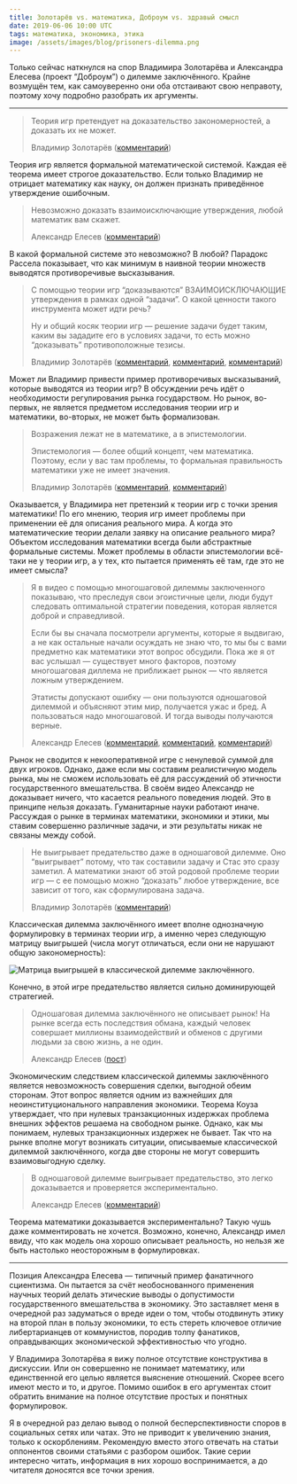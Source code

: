 ```yaml
---
title: Золотарёв vs. математика, Доброум vs. здравый смысл
date: 2019-06-06 10:00 UTC
tags: математика, экономика, этика
image: /assets/images/blog/prisoners-dilemma.png
---
```

Только сейчас наткнулся на спор Владимира Золотарёва и Александра Елесева
(проект “Доброум”) о дилемме заключённого. Крайне возмущён тем, как
самоуверенно они оба отстаивают свою неправоту, поэтому хочу подробно разобрать
их аргументы.

---

<blockquote class="border-left ml-2 pl-3">
  <p>
    Теория игр претендует на доказательство закономерностей, а доказать их
    не может.
  </p>
  <footer class="blockquote-footer">
    Владимир Золотарёв (<a href="https://www.facebook.com/groups/Austrianeconomics/permalink/2750504644989694/?comment_id=2750541701652655&reply_comment_id=2754709661235859">комментарий</a>)
  </footer>
</blockquote>

Теория игр является формальной математической системой. Каждая её теорема имеет
строгое доказательство. Если только Владимир не отрицает математику как науку,
он должен признать приведённое утверждение ошибочным.

<blockquote class="border-left ml-2 pl-3">
  <p>
    Невозможно доказать взаимоисключающие утверждения, любой математик вам
    скажет.
  </p>
  <footer class="blockquote-footer">
    Александр Елесев (<a href="https://www.facebook.com/groups/Austrianeconomics/permalink/2778187542221404/?comment_id=2779135835459908&reply_comment_id=2780169782023180">комментарий</a>)
  </footer>
</blockquote>

В какой формальной системе это невозможно? В любой? Парадокс Рассела показывает,
что как минимум в наивной теории множеств выводятся противоречивые высказывания.

<blockquote class="border-left ml-2 pl-3">
  <p>
    С помощью теории игр “доказываются” ВЗАИМОИСКЛЮЧАЮЩИЕ утверждения в рамках
    одной “задачи”. О какой ценности такого инструмента может идти речь?
  </p>
  <p>
    Ну и общий косяк теории игр — решение задачи будет таким, каким вы зададите
    его в условиях задачи, то есть можно “доказывать” противоположные тезисы.
  </p>
  <footer class="blockquote-footer">
    Владимир Золотарёв (<a href="https://www.facebook.com/groups/Austrianeconomics/permalink/2850158251690999/?comment_id=2850263208347170&reply_comment_id=2850329518340539">комментарий</a>,
    <a href="https://www.facebook.com/groups/Austrianeconomics/permalink/2750504644989694/?comment_id=2750541701652655">комментарий</a>,
    <a href="https://www.facebook.com/groups/Austrianeconomics/permalink/2778187542221404/?comment_id=2779135835459908&reply_comment_id=2779274285446063">комментарий</a>)
  </footer>
</blockquote>

Может ли Владимир привести пример противоречивых высказываний, которые
выводятся из теории игр? В обсуждении речь идёт о необходимости регулирования
рынка государством. Но рынок, во-первых, не является предметом исследования
теории игр и математики, во-вторых, не может быть формализован.

<blockquote class="border-left ml-2 pl-3">
  <p>
    Возражения лежат не в математике, а в эпистемологии.
  </p>
  <p>
    Эпистемология — более общий концепт, чем математика. Поэтому, если у вас
    там проблемы, то формальная правильность математики уже не имеет значения.
  </p>
  <footer class="blockquote-footer">
    Владимир Золотарёв (<a href="https://www.facebook.com/groups/Austrianeconomics/permalink/2778187542221404/?comment_id=2779065048800320">комментарий</a>,
    <a href="https://www.facebook.com/groups/Austrianeconomics/permalink/2778187542221404/?comment_id=2779065048800320&reply_comment_id=2780177028689122">комментарий</a>)
  </footer>
</blockquote>

Оказывается, у Владимира нет претензий к теории игр с точки зрения математики!
По его мнению, теория игр имеет проблемы при применении её для описания
реального мира. А когда это математические теории делали заявку на описание
реального мира? Объектом исследования математики всегда были абстрактные
формальные системы. Может проблемы в области эпистемологии всё-таки не у теории
игр, а у тех, кто пытается применять её там, где это не имеет смысла?

<blockquote class="border-left ml-2 pl-3">
  <p>
    Я в видео с помощью многошаговой дилеммы заключенного показываю, что
    преследуя свои эгоистичные цели, люди будут следовать оптимальной стратегии
    поведения, которая является доброй и справедливой.
  </p>
  <p>
    Если бы вы сначала посмотрели аргументы, которые я выдвигаю, а не как
    остальные начали осуждать не знаю что, то мы бы с вами предметно как
    математики этот вопрос обсудили. Пока же я от вас услышал — существует
    много факторов, поэтому многошаговая диллема не приближает рынок — что
    является ложным утверждением.
  </p>
  <p>
    Этатисты допускают ошибку — они пользуются одношаговой дилеммой и объясняют
    этим мир, получается ужас и бред. А пользоваться надо многошаговой. И тогда
    выводы получаются верные.
  </p>
  <footer class="blockquote-footer">
    Александр Елесев (<a href="https://www.facebook.com/groups/Austrianeconomics/permalink/2746912538682238/?comment_id=2746915048681987&reply_comment_id=2746972632009562">комментарий</a>,
    <a href="https://www.facebook.com/groups/Austrianeconomics/permalink/2746912538682238/?comment_id=2746919918681500&reply_comment_id=2747015182005307">комментарий</a>,
    <a href="https://www.facebook.com/groups/Austrianeconomics/permalink/2746912538682238/?comment_id=2746915048681987&reply_comment_id=2746972632009562">комментарий</a>)
  </footer>
</blockquote>

Рынок не сводится к некооперативной игре с ненулевой суммой для двух игроков.
Однако, даже если мы составим реалистичную модель рынка, мы не сможем
использовать её для рассуждений об этичности государственного вмешательства.
В своём видео Александр не доказывает ничего, что касается реального поведения
людей. Это в принципе нельзя доказать. Гуманитарные науки работают иначе.
Рассуждая о рынке в терминах математики, экономики и этики, мы ставим
совершенно различные задачи, и эти результаты никак не связаны между собой.

<blockquote class="border-left ml-2 pl-3">
  <p>
    Не выигрывает предательство даже в одношаговой дилемме. Оно “выигрывает”
    потому, что так составили задачу и Стас это сразу заметил. А математики
    знают об этой родовой проблеме теории игр — с ее помощью можно “доказать”
    любое утверждение, все зависит от того, как сформулирована задача.
  </p>
  <footer class="blockquote-footer">
    Владимир Золотарёв (<a href="https://www.facebook.com/groups/Austrianeconomics/permalink/2746912538682238/?comment_id=2748802761826549&reply_comment_id=2750368628336629">комментарий</a>)
  </footer>
</blockquote>

Классическая дилемма заключённого имеет вполне однозначную формулировку
в терминах теории игр, а именно через следующую матрицу выигрышей (числа могут
отличаться, если они не нарушают общую закономерность):

![Матрица выигрышей в классической дилемме заключённого.](/assets/images/blog/prisoners-dilemma.png)

Конечно, в этой игре предательство является сильно доминирующей стратегией.

<blockquote class="border-left ml-2 pl-3">
  <p>
    Одношаговая дилемма заключённого не описывает рынок! На рынке всегда есть
    последствия обмана, каждый человек совершает миллионы взаимодействий
    и обменов с другими людьми за свою жизнь, а не один.
  </p>
  <footer class="blockquote-footer">
    Александр Елесев (<a href="https://www.facebook.com/groups/Austrianeconomics/permalink/2758006147572877/">пост</a>)
  </footer>
</blockquote>

Экономическим следствием классической дилеммы заключённого является
невозможность совершения сделки, выгодной обеим сторонам. Этот вопрос является
одним из важнейших для неоинституционального направления экономики. Теорема
Коуза утверждает, что при нулевых транзакционных издержках проблема внешних
эффектов решаема на свободном рынке. Однако, как мы понимаем, нулевых
транзакционных издержек не бывает. Так что на рынке вполне могут возникать
ситуации, описываемые классической дилеммой заключённого, когда две стороны
не могут совершить взаимовыгодную сделку.

<blockquote class="border-left ml-2 pl-3">
  <p>
    В одношаговой дилемме выигрывает предательство, это легко доказывается
    и проверяется экспериментально.
  </p>
  <footer class="blockquote-footer">
    Александр Елесев (<a href="https://www.facebook.com/groups/Austrianeconomics/permalink/2746912538682238/?comment_id=2748802761826549&reply_comment_id=2754261787947313">комментарий</a>)
  </footer>
</blockquote>

Теорема математики доказывается экспериментально? Такую чушь даже
комментировать не хочется. Возможно, конечно, Александр имел ввиду, что как
модель она хорошо описывает реальность, но нельзя же быть настолько
неосторожным в формулировках.

---

Позиция Александра Елесева — типичный пример фанатичного сциентизма. Он
пытается за счёт необоснованного применения научных теорий делать этические
выводы о допустимости государственного вмешательства в экономику. Это
заставляет меня в очередной раз задуматься о вреде идеи о том, чтобы отодвинуть
этику на второй план в пользу экономики, то есть стереть ключевое отличие
либертарианцев от коммунистов, породив толпу фанатиков, оправдывающих
экономической эффективностью что угодно.

У Владимира Золотарёва я вижу полное отсутствие конструктива в дискуссии. Или
он совершенно не понимает математику, или единственной его целью является
выяснение отношений. Скорее всего имеют место и то, и другое. Помимо ошибок
в его аргументах стоит обратить внимание на полное отсутствие простых
и понятных формулировок.

Я в очередной раз делаю вывод о полной бесперспективности споров в социальных
сетях или чатах. Это не приводит к увеличению знания, только к оскорблениям.
Рекомендую вместо этого отвечать на статьи оппонентов своими статьями
с разбором ошибок. Такие серии интересно читать, информация в них хорошо
воспринимается, а до читателя доносятся все точки зрения.
